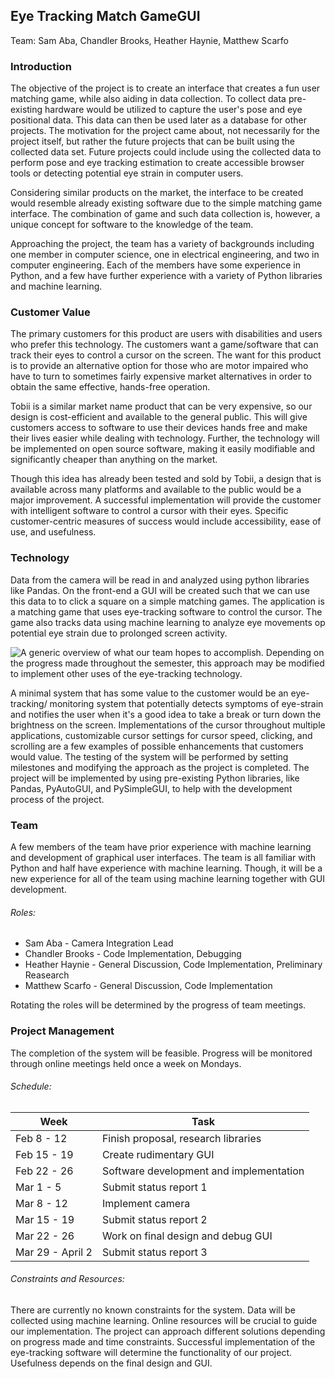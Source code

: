 ## Eye Tracking Match GameGUI
Team: Sam Aba, Chandler Brooks, Heather Haynie, Matthew Scarfo

### Introduction
The objective of the project is to create an interface that creates a fun user
matching game, while also aiding in data collection. To collect data pre-existing
hardware would be utilized to capture the user's pose and eye positional data.
This data can then be used later as a database for other projects.
The motivation for the project came about, not necessarily for the project itself,
but rather the future projects that can be built using the collected data set.
Future projects could include using the collected data to perform pose and eye
tracking estimation to create accessible browser tools or detecting potential
eye strain in computer users.

Considering similar products on the market, the interface to be created would
resemble already existing software due to the simple matching game interface.
The combination of game and such data collection is, however, a unique concept
for software to the knowledge of the team.

Approaching the project, the team has a variety of backgrounds including one
member in computer science, one in electrical engineering, and two in computer
engineering. Each of the members have some experience in Python, and a few have
further experience with a variety of Python libraries and machine learning.

### Customer Value
The primary customers for this product are users with disabilities and users
who prefer this technology. The customers want a game/software that can
track their eyes to control a cursor on the screen. The want for this product is to
provide an alternative option for those who are motor impaired who have to turn
to sometimes fairly expensive market alternatives in order to obtain the same
effective, hands-free operation.

Tobii is a similar market name product that can be very expensive, so our design
 is cost-efficient and available to the general public. This will give customers
 access to software to use their devices hands free and make their lives easier
 while dealing with technology. Further, the technology will be implemented on open source software, making it easily
 modifiable and significantly cheaper than anything on the market.

Though this idea has already been tested and sold by Tobii, a design that is
available across many platforms and available to the public would be a major
improvement. A successful implementation will provide the customer with
intelligent software to control a cursor with their eyes. Specific customer-centric
measures of success would include accessibility, ease of use, and usefulness.

### Technology
Data from the camera will be read in and analyzed using python libraries like
Pandas. On the front-end a GUI will be created such that we can use this data to
to click a square on a simple matching games. The application is a matching game
 that uses eye-tracking software to control the cursor. The game also tracks
 data using machine learning to analyze eye movements op potential eye strain
 due to prolonged screen activity.

 ![A generic overview of what our team hopes to accomplish. Depending on the
 progress made throughout the semester, this approach may be modified to implement
 other uses of the eye-tracking technology.](Block_Diagram.png)

 A minimal system that has some value to the customer would be an eye-tracking/
 monitoring system that potentially detects symptoms of eye-strain and notifies
 the user when it's a good idea to take a break or turn down the brightness on
 the screen. Implementations of the cursor throughout multiple applications,
 customizable cursor settings for cursor speed, clicking, and scrolling are a
 few examples of possible enhancements that customers would value. The testing
 of the system will be performed by setting milestones and modifying the approach
 as the project is completed. The project will be implemented by using pre-existing
 Python libraries, like Pandas, PyAutoGUI, and PySimpleGUI, to help with the
 development process of the project.

 ### Team
 A few members of the team have prior experience with machine learning and
 development of graphical user interfaces. The team is all familiar with Python
 and half have experience with machine learning. Though, it will be a new experience
 for all of the team using machine learning together with GUI development.

###### Roles:
* Sam Aba - Camera Integration Lead
* Chandler Brooks - Code Implementation, Debugging
* Heather Haynie - General Discussion, Code Implementation, Preliminary Reasearch
* Matthew Scarfo - General Discussion, Code Implementation

Rotating the roles will be determined by the progress of team meetings.

### Project Management
The completion of the system will be feasible. Progress will be monitored through
 online meetings held once a week on Mondays.

###### Schedule:
| Week         | Task |
|--------------|-------------------------------------|
| Feb 8 - 12   | Finish proposal, research libraries |
| Feb 15 - 19  | Create rudimentary GUI |
| Feb 22 - 26  | Software development and implementation |
| Mar 1 - 5    | Submit status report 1 |
| Mar 8 - 12   | Implement camera |
| Mar 15 - 19  | Submit status report 2 |
| Mar 22 - 26  | Work on final design and debug GUI |
| Mar 29 - April 2 | Submit status report 3 |

###### Constraints and Resources:
There are currently no known constraints for the system. Data will be collected
using machine learning. Online resources will be crucial to guide our implementation.
The project can approach different solutions depending on progress made and
time constraints. Successful implementation of the eye-tracking software will
determine the functionality of our project. Usefulness depends on the final
design and GUI.
